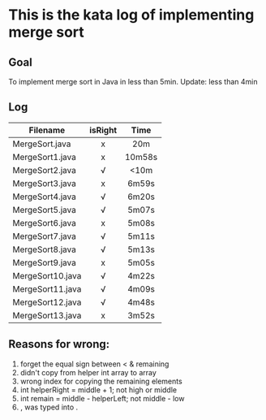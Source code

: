 # This is the kata log of implementing merge sort

## Goal
To implement merge sort in Java in less than 5min.
Update: less than 4min

## Log

| Filename           | isRight    | Time |
| ------------------ |:----------:|:----:|
|   MergeSort.java   |x           |20m   |
|   MergeSort1.java  |x           |10m58s|
|   MergeSort2.java  |√           |<10m  |
| MergeSort3.java    |x           |6m59s |
| MergeSort4.java    |√           |6m20s |
| MergeSort5.java    |√           |5m07s |
| MergeSort6.java    |x           |5m08s |
| MergeSort7.java    |√           |5m11s |
| MergeSort8.java    |√           |5m13s |
| MergeSort9.java    |x           |5m05s |
| MergeSort10.java   |√           |4m22s |
| MergeSort11.java   |√           |4m09s |
| MergeSort12.java   |√           |4m48s |
| MergeSort13.java   |x           |3m52s |

## Reasons for wrong:
1. forget the equal sign between < & remaining
2. didn't copy from helper int array to array
3. wrong index for copying the remaining elements
4. int helperRight = middle + 1; not high or middle
5. int remain = middle - helperLeft; not middle - low
6. , was typed into .
